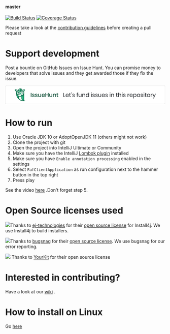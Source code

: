 #### master
[![Build Status](https://travis-ci.org/FAForever/downlords-faf-client.svg?branch=master)](https://travis-ci.org/FAForever/downlords-faf-client)
[![Coverage Status](https://coveralls.io/repos/github/FAForever/downlords-faf-client/badge.svg?branch=develop)](https://coveralls.io/github/FAForever/downlords-faf-client?branch=develop)

Please take a look at the [contribution guidelines](https://github.com/FAForever/java-guidelines/wiki/Contribution-Guidelines) before creating a pull request

# Support development

Post a bountie on GitHub Issues on Issue Hunt. You can promise money to developers that solve issues and they get awarded those if they fix the issue. 

[![Issue hunt](https://github.com/BoostIO/issuehunt-materials/raw/master/v1/issuehunt-button-v1.svg?sanitize=true)](https://issuehunt.io/r/FAForever/downlords-faf-client)

# How to run

1. Use Oracle JDK 10 or AdoptOpenJDK 11 (others might not work)
1. Clone the project with git
1. Open the project into IntelliJ Ultimate or Community
1. Make sure you have the IntelliJ [Lombok plugin](https://plugins.jetbrains.com/idea/plugin/6317-lombok-plugin) installed
1. Make sure you have `Enable annotation processing` enabled in the settings
1. Select `FafClientApplication` as run configuration next to the hammer button in the top right
1. Press play

See the video [here](https://www.youtube.com/watch?v=_kJoRehdBcM) .Don't forget step 5.

# Open Source licenses used 
<img src="https://www.ej-technologies.com/images/product_banners/install4j_large.png" width="128">Thanks to [ej-technologies](https://www.ej-technologies.com) for their [open source license](https://www.ej-technologies.com/buy/install4j/openSource) for Install4j. We use Install4j to build installers.

<img src="https://slack-files2.s3-us-west-2.amazonaws.com/avatars/2017-12-13/286651735269_a5ab3167acef52b0111e_512.png" width="96">Thanks to [bugsnag](https://www.bugsnag.com) for their [open source license](https://www.bugsnag.com/open-source/). We use bugsnag for our error reporting.

<img src="https://faforever.github.io/downlords-faf-client/images/yklogo.png" width="48"> Thanks to [YourKit](https://www.yourkit.com) for their open source license

# Interested in contributing?

Have a look at our [wiki](https://github.com/FAForever/downlords-faf-client/wiki) .

# How to install on Linux
Go [here](https://github.com/FAForever/downlords-faf-client/wiki/Install-on-Linux)
